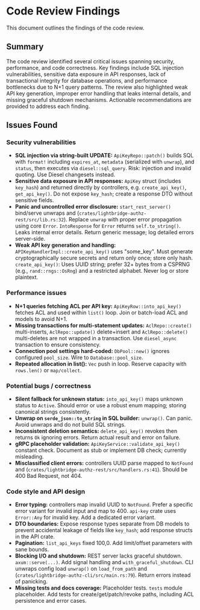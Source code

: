 # Code Review Findings

This document outlines the findings of the code review.

## Summary

The code review identified several critical issues spanning security, performance, and code correctness. Key findings include SQL injection vulnerabilities, sensitive data exposure in API responses, lack of transactional integrity for database operations, and performance bottlenecks due to N+1 query patterns. The review also highlighted weak API key generation, improper error handling that leaks internal details, and missing graceful shutdown mechanisms. Actionable recommendations are provided to address each finding.

## Issues Found

### Security vulnerabilities

*   **SQL injection via string-built UPDATE:** `ApiKeyRepo::patch()` builds SQL with `format!` including `expires_at`, `metadata` (serialized with `unwrap`), and `status`, then executes via `diesel::sql_query`. Risk: injection and invalid quoting. Use Diesel changesets instead.
*   **Sensitive data exposure in API responses:** `ApiKey` struct (includes `key_hash`) and returned directly by controllers, e.g. `create_api_key()`, `get_api_key()`. Do not expose `key_hash`; create a response DTO without sensitive fields.
*   **Panic and uncontrolled error disclosure:** `start_rest_server()` bind/serve unwraps and (`crates/lightbridge-authz-rest/src/lib.rs:32`). Replace `unwrap` with proper error propagation using core `Error`. `IntoResponse` for `Error` returns `self.to_string()`. Leaks internal error details. Return generic message; log detailed errors server-side.
*   **Weak API key generation and handling:** `APIKeyHandlerImpl::create_api_key()` uses "some_key". Must generate cryptographically secure secrets and return only once; store only hash. `create_api_key()`: Uses UUID string; prefer 32+ bytes from a CSPRNG (e.g., `rand::rngs::OsRng`) and a restricted alphabet. Never log or store plaintext.

### Performance issues

*   **N+1 queries fetching ACL per API key:** `ApiKeyRow::into_api_key()` fetches ACL and used within `list()` loop. Join or batch-load ACL and models to avoid N+1.
*   **Missing transactions for multi-statement updates:** `AclRepo::create()` multi-inserts, `AclRepo::update()` delete+insert and `AclRepo::delete()` multi-deletes are not wrapped in a transaction. Use `diesel_async` transaction to ensure consistency.
*   **Connection pool settings hard-coded:** `DbPool::new()` ignores configured `pool_size`. Wire to `Database::pool_size`.
*   **Repeated allocation in list():** `Vec` push in loop. Reserve capacity with `rows.len()` or `map/collect`.

### Potential bugs / correctness

*   **Silent fallback for unknown status:** `into_api_key()` maps unknown status to `Active`. Should error or use a robust enum mapping; storing canonical strings consistently.
*   **Unwrap on `serde_json::to_string` in SQL builder:** `unwrap()`. Can panic. Avoid unwraps and do not build SQL strings.
*   **Inconsistent deletion semantics:** `delete_api_key()` revokes then returns `Ok` ignoring errors. Return actual result and error on failure.
*   **gRPC placeholder validation:** `ApiKeyService::validate_api_key()` constant check. Document as stub or implement DB check; currently misleading.
*   **Misclassified client errors:** controllers UUID parse mapped to `NotFound` and (`crates/lightbridge-authz-rest/src/handlers.rs:41`). Should be 400 Bad Request, not 404.

### Code style and API design

*   **Error typing:** controllers map invalid UUID to `NotFound`. Prefer a specific error variant for invalid input and map to 400. `api-key` crate uses `Error::Any` for invalid key. Add a dedicated error variant.
*   **DTO boundaries:** Expose response types separate from DB models to prevent accidental leakage of fields like `key_hash`; add response structs in the API crate.
*   **Pagination:** `list_api_keys` fixed 100,0. Add limit/offset parameters with sane bounds.
*   **Blocking I/O and shutdown:** REST server lacks graceful shutdown. `axum::serve(...)`. Add signal handling and `with_graceful_shutdown`. CLI unwraps config load `unwrap()` on `load_from_path` and (`crates/lightbridge-authz-cli/src/main.rs:79`). Return errors instead of panicking.
*   **Missing tests and docs coverage:** Placeholder tests. `tests` module placeholder. Add tests for create/get/patch/revoke paths, including ACL persistence and error cases.
